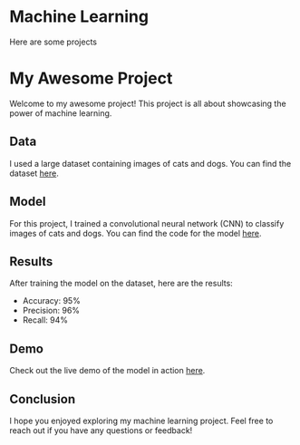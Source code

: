 # Machine Learning

Here are some projects

# My Awesome Project

Welcome to my awesome project! This project is all about showcasing the power of machine learning.

## Data

I used a large dataset containing images of cats and dogs. You can find the dataset [here](https://www.example.com/dataset).

## Model

For this project, I trained a convolutional neural network (CNN) to classify images of cats and dogs. You can find the code for the model [here](https://github.com/username/my-awesome-project/blob/main/model.py).

## Results

After training the model on the dataset, here are the results:

- Accuracy: 95%
- Precision: 96%
- Recall: 94%

## Demo

Check out the live demo of the model in action [here](https://www.example.com/demo).

## Conclusion

I hope you enjoyed exploring my machine learning project. Feel free to reach out if you have any questions or feedback!

